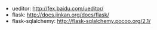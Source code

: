 - ueditor: http://fex.baidu.com/ueditor/
- flask: http://docs.jinkan.org/docs/flask/
- flask-sqlalchemy: http://flask-sqlalchemy.pocoo.org/2.1/